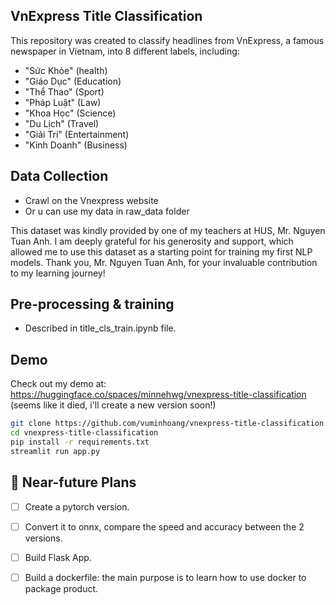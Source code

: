 ## VnExpress Title Classification
This repository was created to classify headlines from VnExpress, a famous newspaper in Vietnam, into 8 different labels, including: 
- "Sức Khỏe" (health)
- "Giáo Dục" (Education)
- "Thể Thao" (Sport)
- "Pháp Luật" (Law)
- "Khoa Học" (Science)
- "Du Lịch" (Travel)
- "Giải Trí" (Entertainment)
- "Kinh Doanh" (Business)

## Data Collection
- Crawl on the Vnexpress website
- Or u can use my data in raw_data folder

This dataset was kindly provided by one of my teachers at HUS, Mr. Nguyen Tuan Anh. I am deeply grateful for his generosity and support, which allowed me to use this dataset as a starting point for training my first NLP models. Thank you, Mr. Nguyen Tuan Anh, for your invaluable contribution to my learning journey!

## Pre-processing & training
- Described in title_cls_train.ipynb file.

## Demo
Check out my demo at: https://huggingface.co/spaces/minnehwg/vnexpress-title-classification (seems like it died, i'll create a new version soon!)

```bash
git clone https://github.com/vuminhoang/vnexpress-title-classification.git
cd vnexpress-title-classification
pip install -r requirements.txt
streamlit run app.py
```

## 🚀 Near-future Plans

- [ ] Create a pytorch version.
- [ ] Convert it to onnx, compare the speed and accuracy between the 2 versions.
- [ ] Build Flask App.
- [ ] Build a dockerfile: the main purpose is to learn how to use docker to package product.


  
